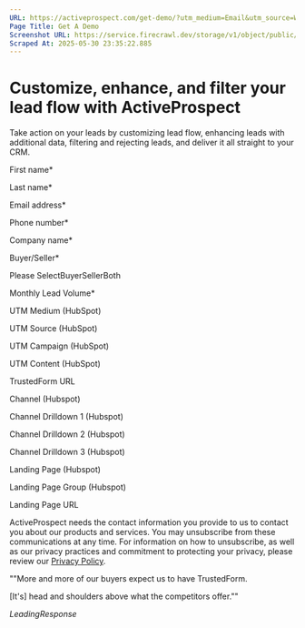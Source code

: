 ```yaml
---
URL: https://activeprospect.com/get-demo/?utm_medium=Email&utm_source=Website&utm_campaign=AP-Email-InsideCBM-Jan
Page Title: Get A Demo
Screenshot URL: https://service.firecrawl.dev/storage/v1/object/public/media/screenshot-65e90217-3dee-4e7d-bbd6-2dc78d85e5ba.png
Scraped At: 2025-05-30 23:35:22.885
---
```

# Customize, enhance, and filter your lead flow with ActiveProspect

Take action on your leads by customizing lead flow, enhancing leads with additional data, filtering and rejecting leads, and deliver it all straight to your CRM.

First name\*

Last name\*

Email address\*

Phone number\*

Company name\*

Buyer/Seller\*

Please SelectBuyerSellerBoth

Monthly Lead Volume\*

UTM Medium (HubSpot)

UTM Source (HubSpot)

UTM Campaign (HubSpot)

UTM Content (HubSpot)

TrustedForm URL

Channel (Hubspot)

Channel Drilldown 1 (Hubspot)

Channel Drilldown 2 (Hubspot)

Channel Drilldown 3 (Hubspot)

Landing Page (Hubspot)

Landing Page Group (Hubspot)

Landing Page URL

ActiveProspect needs the contact information you provide to us to contact you about our products and services. You may unsubscribe from these communications at any time. For information on how to unsubscribe, as well as our privacy practices and commitment to protecting your privacy, please review our [Privacy Policy](https://activeprospect.com/privacy-policy/).

""More and more of our buyers expect us to have TrustedForm.

\[It's\] head and shoulders above what the competitors offer.""

_LeadingResponse_


